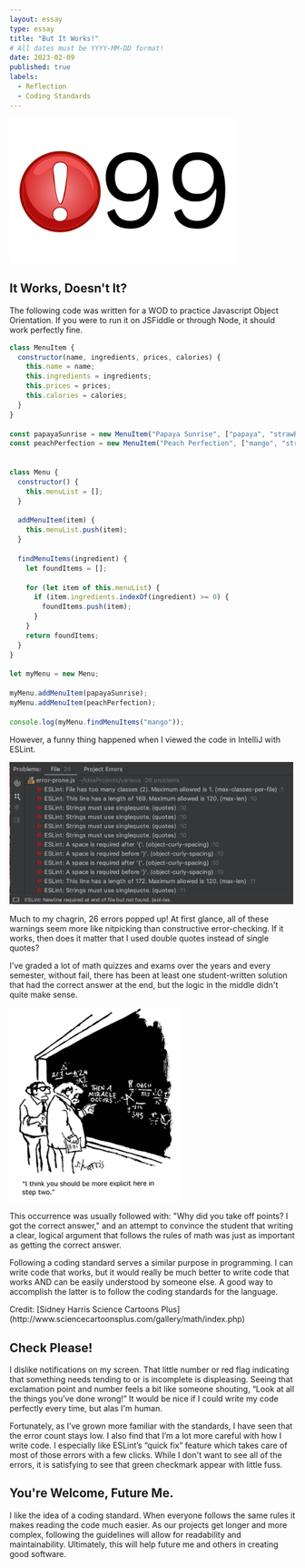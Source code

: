 ```yaml
---
layout: essay
type: essay
title: "But It Works!"
# All dates must be YYYY-MM-DD format!
date: 2023-02-09
published: true
labels:
  - Reflection
  - Coding Standards
---
```


<!-- Some coding standards can actually help you learn a programming language. Do you agree?

After your first week of using ESLint with IntelliJ, what are your impressions? Are you finding that getting the green checkmark is painful, or useful, or both, or something else entirely?

Write an interesting, informative essay on coding standards that addresses some or all of the above questions, or goes in a different direction entirely regarding coding standards. Make sure it provides your personal perspective and useful insights.. -->



<img width="400px" src="../essays/img/essay04/99.png">


## It Works, Doesn't It?
The following code was written for a WOD to practice Javascript Object Orientation. If you were to run it on JSFiddle or through Node, it should work perfectly fine.

```javascript
class MenuItem {
  constructor(name, ingredients, prices, calories) {
    this.name = name;
    this.ingredients = ingredients;
    this.prices = prices;
    this.calories = calories;
  }
}

const papayaSunrise = new MenuItem("Papaya Sunrise", ["papaya", "strawberry", "peach"], {small: 5.15, medium: 5.75, large: 6.55}, {small: 190, medium: 280, large: 330});
const peachPerfection = new MenuItem("Peach Perfection", ["mango", "strawberry", "peach"], {small: 5.15, medium: 5.75, large: 6.55}, {small: 210, medium: 320, large: 360});


class Menu {
  constructor() {
    this.menuList = [];
  }

  addMenuItem(item) {
    this.menuList.push(item);
  }

  findMenuItems(ingredient) {
    let foundItems = [];

    for (let item of this.menuList) {
      if (item.ingredients.indexOf(ingredient) >= 0) {
        foundItems.push(item);
      }
    }
    return foundItems;
  }
}

let myMenu = new Menu;

myMenu.addMenuItem(papayaSunrise);
myMenu.addMenuItem(peachPerfection);

console.log(myMenu.findMenuItems("mango"));
```

However, a funny thing happened when I viewed the code in IntelliJ with ESLint.

<img width="500px" src="../essays/img/essay04/errors.png">

Much to my chagrin, 26 errors popped up! At first glance, all of these warnings seem more like nitpicking than constructive error-checking. If it works, then does it matter that I used double quotes instead of single quotes?

I've graded a lot of math quizzes and exams over the years and every semester, without fail, there has been at least one student-written solution that had the correct answer at the end, but the logic in the middle didn't quite make sense.
<div>
<img width="300px" src="../essays/img/essay04/miracle.png" class="rounded float-start pe-4" >

This occurrence was usually followed with: "Why did you take off points? I got the correct answer," and an attempt to convince the student that writing a clear, logical argument that follows the rules of math was just as important as getting the correct answer.

Following a coding standard serves a similar purpose in programming. I can write code that works, but it would really be much better to write code that works AND can be easily understood by someone else. A good way to accomplish the latter is to follow the coding standards for the language.
</div>
Credit: [Sidney Harris Science Cartoons Plus](http://www.sciencecartoonsplus.com/gallery/math/index.php)

## Check Please!
I dislike notifications on my screen. That little number or red flag indicating that something needs tending to or is incomplete is displeasing. Seeing that exclamation point and number feels a bit like someone shouting, “Look at all the things you’ve done wrong!” It would be nice if I could write my code perfectly every time, but alas I'm human.

Fortunately, as I’ve grown more familiar with the standards, I have seen that the error count stays low. I also find that I’m a lot more careful with how I write code. I especially like ESLint’s “quick fix” feature which takes care of most of those errors with a few clicks. While I don't want to see all of the errors, it is satisfying to see that green checkmark appear with little fuss.


## You're Welcome, Future Me.
I  like the idea of a coding standard. When everyone follows the same rules it makes reading the code much easier. As our projects get longer and more complex, following the guidelines will allow for readability and maintainability. Ultimately, this will help future me and others in creating good software.